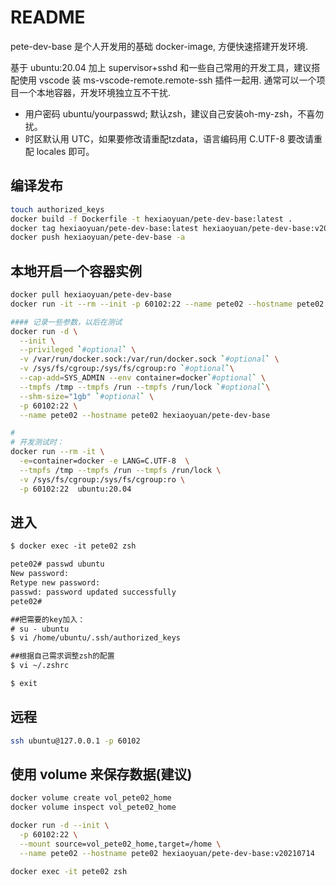 # README

pete-dev-base 是个人开发用的基础 docker-image, 方便快速搭建开发环境.

基于 ubuntu:20.04 加上 supervisor+sshd 和一些自己常用的开发工具，建议搭配使用 vscode 装 ms-vscode-remote.remote-ssh 插件一起用.
通常可以一个项目一个本地容器，开发环境独立互不干扰.

+ 用户密码 ubuntu/yourpasswd; 默认zsh，建议自己安装oh-my-zsh，不喜勿扰。
+ 时区默认用 UTC，如果要修改请重配tzdata，语言编码用 C.UTF-8 要改请重配 locales 即可。

## 编译发布

```sh
touch authorized_keys
docker build -f Dockerfile -t hexiaoyuan/pete-dev-base:latest .
docker tag hexiaoyuan/pete-dev-base:latest hexiaoyuan/pete-dev-base:v20210714
docker push hexiaoyuan/pete-dev-base -a
```

## 本地开启一个容器实例

```sh
docker pull hexiaoyuan/pete-dev-base
docker run -it --rm --init -p 60102:22 --name pete02 --hostname pete02 hexiaoyuan/pete-dev-base

#### 记录一些参数，以后在测试
docker run -d \
  --init \
  --privileged `#optional` \
  -v /var/run/docker.sock:/var/run/docker.sock `#optional` \
  -v /sys/fs/cgroup:/sys/fs/cgroup:ro `#optional`\
  --cap-add=SYS_ADMIN --env container=docker`#optional` \
  --tmpfs /tmp --tmpfs /run --tmpfs /run/lock `#optional`\
  --shm-size="1gb" `#optional` \
  -p 60102:22 \
  --name pete02 --hostname pete02 hexiaoyuan/pete-dev-base

#
# 开发测试时：
docker run --rm -it \
  -e=container=docker -e LANG=C.UTF-8  \
  --tmpfs /tmp --tmpfs /run --tmpfs /run/lock \
  -v /sys/fs/cgroup:/sys/fs/cgroup:ro \
  -p 60102:22  ubuntu:20.04

```

## 进入

```txt
$ docker exec -it pete02 zsh

pete02# passwd ubuntu
New password:
Retype new password:
passwd: password updated successfully
pete02#

##把需要的key加入：
# su - ubuntu
$ vi /home/ubuntu/.ssh/authorized_keys

##根据自己需求调整zsh的配置
$ vi ~/.zshrc

$ exit

```

## 远程

```sh
ssh ubuntu@127.0.0.1 -p 60102
```

## 使用 volume 来保存数据(建议)

```sh
docker volume create vol_pete02_home
docker volume inspect vol_pete02_home

docker run -d --init \
  -p 60102:22 \
  --mount source=vol_pete02_home,target=/home \
  --name pete02 --hostname pete02 hexiaoyuan/pete-dev-base:v20210714

docker exec -it pete02 zsh

```
